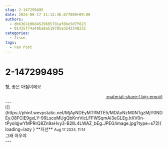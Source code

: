 ```yaml
---
slug: 2-147299495
date: 2024-08-17 11:13:36.677000+09:00
authors:
  - db6367e9b84529695701af86e5d7f823
  - 01435f74a49ba8a519705ad242348232
categories:
  - Jisun
tags:
  - Fan Post
---
```


# 2-147299495

<div class="post-container" markdown="1">
<div class="content-container md-sidebar__scrollwrap" markdown="1">

형, 좋은 아침이에요 

</div>
</div>

<div style="text-align: right;" markdown="1">
<a href="https://weverse.io/fromis9/fanpost/2-147299495" style="text-align: right;">:material-share:{.big-emoji}</a>
</div>
---

<div class="comments-container md-sidebar__scrollwrap" markdown="1">
<div class="comment" markdown="1">
<div class='id-container' markdown="1">
![](https://phinf.wevpstatic.net/MjAyNDEyMTlfMTE5/MDAxNzM0NTgzMjY0NDEy.08FClE9gxLY-99LscoMUgQbKnrVicLFFWSqmAi3eGLEg.hXV0n-tPyoIqjwYMPRrQ8Zn9aHvy3-B2llL4LWAZ_bEg.JPEG/image.jpg?type=s72){ loading=lazy }
**<span class="artist">지선</span>** <small>Aug 17 2024, 11:14</small><br>
</div>
<div class='comment-body' markdown="1">
그래 아우야
</div>
</div>
</div>
---
